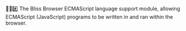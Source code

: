 🌳️🌐️#️⃣️ The Bliss Browser ECMAScript language support module, allowing ECMAScript (JavaScript) programs to be written in and ran within the browser.
